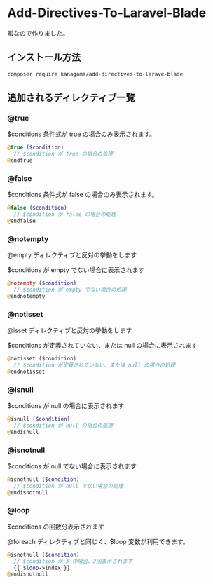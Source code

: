 # Add-Directives-To-Laravel-Blade

暇なので作りました。

## インストール方法

```bash
composer require kanagama/add-directives-to-larave-blade
```

## 追加されるディレクティブ一覧

### @true

$conditions 条件式が true の場合のみ表示されます。

```php
@true ($condition)
  // $condition が true の場合の処理
@endtrue
```

### @false

$conditions 条件式が false の場合のみ表示されます。

```php
@false ($condition)
  // $condition が false の場合の処理
@endfalse
```

### @notempty

@empty ディレクティブと反対の挙動をします

$conditions が empty でない場合に表示されます

```php
@notempty ($condition)
  // $condition が empty でない場合の処理
@endnotempty
```

### @notisset

@isset ディレクティブと反対の挙動をします

$conditions が定義されていない、または null の場合に表示されます

```php
@notisset ($condition)
  // $condition が定義されていない、または null の場合の処理
@endnotisset
```

### @isnull

$conditions が null の場合に表示されます

```php
@isnull ($condition)
  // $condition が null の場合の処理
@endisnull
```


### @isnotnull

$conditions が null でない場合に表示されます

```php
@isnotnull ($condition)
  // $condition が null でない場合の処理
@endisnotnull
```


### @loop

$conditions の回数分表示されます

@foreach ディレクティブと同じく、$loop 変数が利用できます。

```php
@isnotnull ($condition)
  // $condition が 3 の場合、3回表示されます
  {{ $loop->index }}
@endisnotnull
```